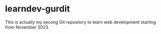 # learndev-gurdit
This is actually my secong Git repository to learn web development starting from November 2023.
